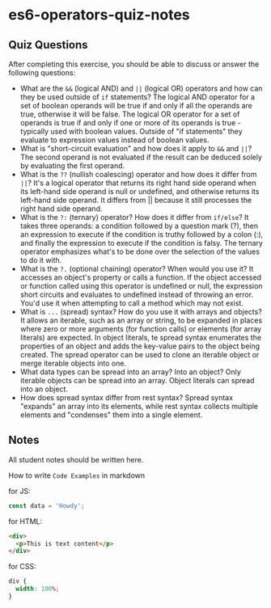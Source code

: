 # es6-operators-quiz-notes

## Quiz Questions

After completing this exercise, you should be able to discuss or answer the following questions:

- What are the `&&` (logical AND) and `||` (logical OR) operators and how can they be used outside of `if` statements?
  The logical AND operator for a set of boolean operands will be true if and only if all the operands are true, otherwise it will be false. The logical OR operator for a set of operands is true if and only if one or more of its operands is true - typically used with boolean values. Outside of "if statements" they evaluate to expression values instead of boolean values.
- What is "short-circuit evaluation" and how does it apply to `&&` and `||`?
  The second operand is not evaluated if the result can be deduced solely by evaluating the first operand.
- What is the `??` (nullish coalescing) operator and how does it differ from `||`?
  It's a logical operator that returns its right hand side operand when its left-hand side operand is null or undefined, and otherwise returns its left-hand side operand. It differs from || because it still processes the right hand side operand.
- What is the `?:` (ternary) operator? How does it differ from `if/else`?
  It takes three operands: a condition followed by a question mark (?), then an expression to execute if the condition is truthy followed by a colon (:), and finally the expression to execute if the condition is falsy. The ternary operator emphasizes what's to be done over the selection of the values to do it with.
- What is the `?.` (optional chaining) operator? When would you use it?
  It accesses an object's property or calls a function. If the object accessed or function called using this operator is undefined or null, the expression short circuits and evaluates to undefined instead of throwing an error. You'd use it when attempting to call a method which may not exist.
- What is `...` (spread) syntax? How do you use it with arrays and objects?
  It allows an iterable, such as an array or string, to be expanded in places where zero or more arguments (for function calls) or elements (for array literals) are expected. In object literals, te spread syntax enumerates the properties of an object and adds the key-value pairs to the object being created. The spread operator can be used to clone an iterable object or merge iterable objects into one.
- What data types can be spread into an array? Into an object?
  Only iterable objects can be spread into an array. Object literals can spread into an object.
- How does spread syntax differ from rest syntax?
  Spread syntax "expands" an array into its elements, while rest syntax collects multiple elements and "condenses" them into a single element.

## Notes

All student notes should be written here.

How to write `Code Examples` in markdown

for JS:

```js
const data = 'Howdy';
```

for HTML:

```html
<div>
  <p>This is text content</p>
</div>
```

for CSS:

```css
div {
  width: 100%;
}
```
